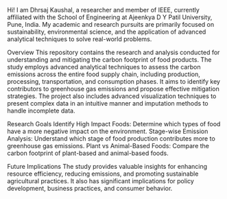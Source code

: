Hi! I am Dhrsaj Kaushal, a researcher and member of IEEE, currently affiliated with the School of Engineering at Ajeenkya D Y Patil University, Pune, India. My academic and research pursuits are primarily focused on sustainability, environmental science, and the application of advanced analytical techniques to solve real-world problems.

Overview
This repository contains the research and analysis conducted for understanding and mitigating the carbon footprint of food products. The study employs advanced analytical techniques to assess the carbon emissions across the entire food supply chain, including production, processing, transportation, and consumption phases. It aims to identify key contributors to greenhouse gas emissions and propose effective mitigation strategies. The project also includes advanced visualization techniques to present complex data in an intuitive manner and imputation methods to handle incomplete data.

Research Goals
Identify High Impact Foods: Determine which types of food have a more negative impact on the environment.
Stage-wise Emission Analysis: Understand which stage of food production contributes more to greenhouse gas emissions.
Plant vs Animal-Based Foods: Compare the carbon footprint of plant-based and animal-based foods.

Future Implications
The study provides valuable insights for enhancing resource efficiency, reducing emissions, and promoting sustainable agricultural practices. It also has significant implications for policy development, business practices, and consumer behavior.
